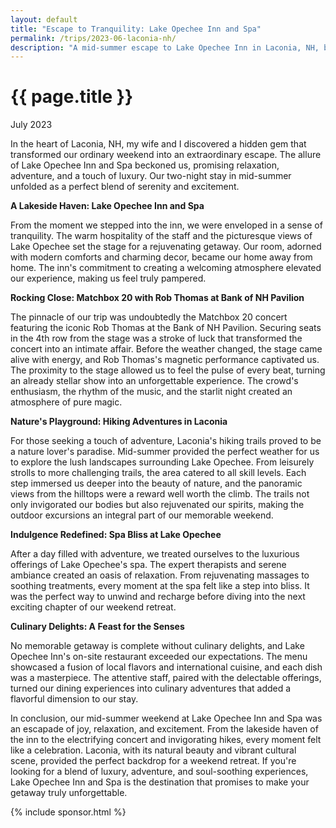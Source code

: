 ```yaml
---	
layout: default
title: "Escape to Tranquility: Lake Opechee Inn and Spa"
permalink: /trips/2023-06-laconia-nh/
description: "A mid-summer escape to Lake Opechee Inn in Laconia, NH, blended luxury with adventure, featuring a Matchbox 20 concert, scenic hikes, spa indulgence, and culinary delights. Unforgettable moments!"
---
```

<h1>{{ page.title }}</h1>
<p class="subtitle">July 2023</p>

In the heart of Laconia, NH, my wife and I discovered a hidden gem that transformed our ordinary weekend into an extraordinary escape. The allure of Lake Opechee Inn and Spa beckoned us, promising relaxation, adventure, and a touch of luxury. Our two-night stay in mid-summer unfolded as a perfect blend of serenity and excitement.

**A Lakeside Haven: Lake Opechee Inn and Spa**

From the moment we stepped into the inn, we were enveloped in a sense of tranquility. The warm hospitality of the staff and the picturesque views of Lake Opechee set the stage for a rejuvenating getaway. Our room, adorned with modern comforts and charming decor, became our home away from home. The inn's commitment to creating a welcoming atmosphere elevated our experience, making us feel truly pampered.

**Rocking Close: Matchbox 20 with Rob Thomas at Bank of NH Pavilion**

The pinnacle of our trip was undoubtedly the Matchbox 20 concert featuring the iconic Rob Thomas at the Bank of NH Pavilion. Securing seats in the 4th row from the stage was a stroke of luck that transformed the concert into an intimate affair. Before the weather changed, the stage came alive with energy, and Rob Thomas's magnetic performance captivated us. The proximity to the stage allowed us to feel the pulse of every beat, turning an already stellar show into an unforgettable experience. The crowd's enthusiasm, the rhythm of the music, and the starlit night created an atmosphere of pure magic.

**Nature's Playground: Hiking Adventures in Laconia**

For those seeking a touch of adventure, Laconia's hiking trails proved to be a nature lover's paradise. Mid-summer provided the perfect weather for us to explore the lush landscapes surrounding Lake Opechee. From leisurely strolls to more challenging trails, the area catered to all skill levels. Each step immersed us deeper into the beauty of nature, and the panoramic views from the hilltops were a reward well worth the climb. The trails not only invigorated our bodies but also rejuvenated our spirits, making the outdoor excursions an integral part of our memorable weekend.

**Indulgence Redefined: Spa Bliss at Lake Opechee**

After a day filled with adventure, we treated ourselves to the luxurious offerings of Lake Opechee's spa. The expert therapists and serene ambiance created an oasis of relaxation. From rejuvenating massages to soothing treatments, every moment at the spa felt like a step into bliss. It was the perfect way to unwind and recharge before diving into the next exciting chapter of our weekend retreat.

**Culinary Delights: A Feast for the Senses**

No memorable getaway is complete without culinary delights, and Lake Opechee Inn's on-site restaurant exceeded our expectations. The menu showcased a fusion of local flavors and international cuisine, and each dish was a masterpiece. The attentive staff, paired with the delectable offerings, turned our dining experiences into culinary adventures that added a flavorful dimension to our stay.

In conclusion, our mid-summer weekend at Lake Opechee Inn and Spa was an escapade of joy, relaxation, and excitement. From the lakeside haven of the inn to the electrifying concert and invigorating hikes, every moment felt like a celebration. Laconia, with its natural beauty and vibrant cultural scene, provided the perfect backdrop for a weekend retreat. If you're looking for a blend of luxury, adventure, and soul-soothing experiences, Lake Opechee Inn and Spa is the destination that promises to make your getaway truly unforgettable.

{% include sponsor.html %}
